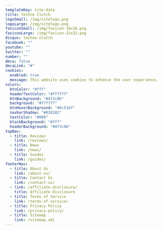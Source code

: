 ```yaml
---
templateKey: site-data
title: Techno Clutch
logoSmall: /img/sitelogo.png
logoLarge: /img/sitelogo.png
faviconSmall: /img/favicon-16x16.png
faviconLarge: /img/favicon-32x32.png
disqus: techno-clutch
facebook: ""
youtube: ""
twitter: ""
number: ""
dmca: false
dmcaLink: "#"
cookies:
  enabled: true
  message: This website uses cookies to enhance the user experience.
colors:
  btnColor: "#fff"
  headerTextColor: "#ffffff"
  btnBackground: "#4f3c8b"
  background: "#f7f7f7"
  btnHoverBackground: "#6c51bf"
  navbarShadow: "#828282"
  textColor: "#000"
  blockBackground: "#fff"
  headerBackground: "#4f3c8b"
topNav:
  - title: Reviews
    link: /reviews/
  - title: News
    link: /news/
  - title: Guides
    link: /guides/
footerNav:
  - title: About Us
    link: /about-us/
  - title: Contact Us
    link: /contact-us/
  - link: /affiliate-disclosure/
    title: Affiliate Disclosure
  - title: Terms of Service
    link: /terms-of-service/
  - title: Privacy Policy
    link: /privacy-policy/
  - title: Sitemap
    link: /sitemap.xml
---
```

